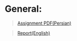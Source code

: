 # General: 

 > [Assignment PDF(Persian)](https://github.com/WuedK/CS-SBU-MachineLearning-BSc-2022/blob/main/submits/98222036/project2/ml_project2_2022.pdf)
 
 > [Report(English)](https://github.com/WuedK/CS-SBU-MachineLearning-BSc-2022/blob/main/submits/98222036/project2/Project_2_Report.pdf)
